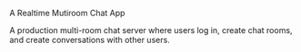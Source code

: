 A Realtime Mutiroom Chat App 


A production multi-room chat server where users log in, create chat rooms, and create conversations with other users.

